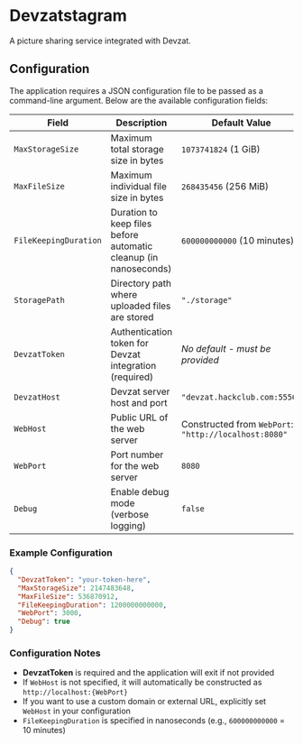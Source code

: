# Devzatstagram

A picture sharing service integrated with Devzat.

## Configuration

The application requires a JSON configuration file to be passed as a command-line argument. Below are the available configuration fields:

| Field                 | Description                                              | Default Value                                          |
|-----------------------|----------------------------------------------------------|--------------------------------------------------------|
| `MaxStorageSize`      | Maximum total storage size in bytes                      | `1073741824` (1 GiB)                                   |
| `MaxFileSize`         | Maximum individual file size in bytes                    | `268435456` (256 MiB)                                  |
| `FileKeepingDuration` | Duration to keep files before automatic cleanup (in nanoseconds) | `600000000000` (10 minutes)                |
| `StoragePath`         | Directory path where uploaded files are stored           | `"./storage"`                                          |
| `DevzatToken`         | Authentication token for Devzat integration (required)   | *No default - must be provided*                        |
| `DevzatHost`          | Devzat server host and port                              | `"devzat.hackclub.com:5556"`                           |
| `WebHost`             | Public URL of the web server                             | Constructed from `WebPort`: `"http://localhost:8080"` |
| `WebPort`             | Port number for the web server                           | `8080`                                                 |
| `Debug`               | Enable debug mode (verbose logging)                      | `false`                                                |

### Example Configuration

```json
{
  "DevzatToken": "your-token-here",
  "MaxStorageSize": 2147483648,
  "MaxFileSize": 536870912,
  "FileKeepingDuration": 1200000000000,
  "WebPort": 3000,
  "Debug": true
}
```

### Configuration Notes

- **DevzatToken** is required and the application will exit if not provided
- If `WebHost` is not specified, it will automatically be constructed as `http://localhost:{WebPort}`
- If you want to use a custom domain or external URL, explicitly set `WebHost` in your configuration
- `FileKeepingDuration` is specified in nanoseconds (e.g., `600000000000` = 10 minutes)
